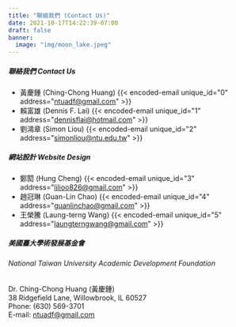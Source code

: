 ```yaml
---
title: "聯絡我們 (Contact Us)"
date: 2021-10-17T14:22:39-07:00
draft: false
banner:
  image: "img/moon_lake.jpeg"
---
```

##### 聯絡我們 Contact Us
- 黃慶鍾 (Ching-Chong Huang) {{< encoded-email unique_id="0" address="ntuadf@gmail.com" >}}
- 賴富雄 (Dennis F. Lai) {{< encoded-email unique_id="1" address="dennisflai@hotmail.com" >}}
- 劉鴻章 (Simon Liou) {{< encoded-email unique_id="2" address="simonliou@ntu.edu.tw" >}}

##### 網站設計 Website Design
- 鄭閎 (Hung Cheng) {{< encoded-email unique_id="3" address="lilioo826@gmail.com" >}}
- 趙冠琳 (Guan-Lin Chao) {{< encoded-email unique_id="4" address="guanlinchao@gmail.com" >}}
- 王榮騰 (Laung-terng Wang) {{< encoded-email unique_id="5" address="laungterngwang@gmail.com" >}}
  
##### 美國臺大學術發展基金會
###### National Taiwan University Academic Development Foundation
Dr. Ching-Chong Huang (黃慶鍾)  
38 Ridgefield Lane, Willowbrook, IL 60527  
Phone: (630) 569-3701  
E-mail: ntuadf@gmail.com
